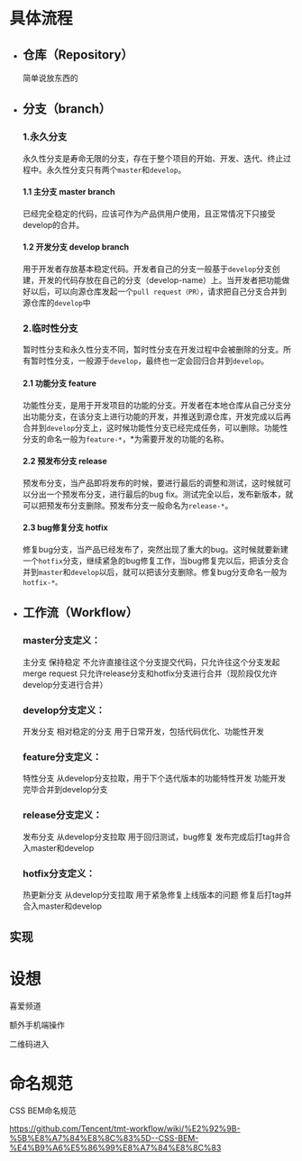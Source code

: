 # 具体流程

- ## **仓库（Repository）**

  简单说放东西的

- ## **分支（branch）**

  ### 1.永久分支

  ​    永久性分支是寿命无限的分支，存在于整个项目的开始、开发、迭代、终止过程中。永久性分支只有两个`master`和`develop`。

  #### 	1.1 主分支 master branch

  ​    已经完全稳定的代码，应该可作为产品供用户使用，且正常情况下只接受develop的合并。 

  #### 	1.2 开发分支 develop branch

  ​    用于开发者存放基本稳定代码。开发者自己的分支一般基于`develop`分支创建，开发的代码存放在自己的分支（develop-name）上。当开发者把功能做好以后，可以向源仓库发起一个`pull request（PR）`，请求把自己分支合并到源仓库的`develop`中

  ### 2.临时性分支

  ​    暂时性分支和永久性分支不同，暂时性分支在开发过程中会被删除的分支。所有暂时性分支，一般源于`develop`，最终也一定会回归合并到`develop`。

  #### 	2.1 功能分支 **feature**

  ​    功能性分支，是用于开发项目的功能的分支。开发者在本地仓库从自己分支分出功能分支，在该分支上进行功能的开发，并推送到源仓库，开发完成以后再合并到`develop`分支上，这时候功能性分支已经完成任务，可以删除。功能性分支的命名一般为`feature-*`，*为需要开发的功能的名称。

  #### 	2.2 预发布分支 **release**

  ​    预发布分支，当产品即将发布的时候，要进行最后的调整和测试，这时候就可以分出一个预发布分支，进行最后的bug fix。测试完全以后，发布新版本，就可以把预发布分支删除。预发布分支一般命名为`release-*`。

  #### 	2.3 bug修复分支 **hotfix**

  ​    修复bug分支，当产品已经发布了，突然出现了重大的bug。这时候就要新建一个`hotfix`分支，继续紧急的bug修复工作，当bug修复完以后，把该分支合并到`master`和`develop`以后，就可以把该分支删除。修复bug分支命名一般为`hotfix-*。`

- ## **工作流（Workflow）**

  ### master分支定义：

  主分支
  保持稳定
  不允许直接往这个分支提交代码，只允许往这个分支发起merge request
  只允许release分支和hotfix分支进行合并（现阶段仅允许develop分支进行合并）

  ### develop分支定义：

  开发分支
  相对稳定的分支
  用于日常开发，包括代码优化、功能性开发

  ### feature分支定义：

  特性分支
  从develop分支拉取，用于下个迭代版本的功能特性开发
  功能开发完毕合并到develop分支

  ### release分支定义：

  发布分支
  从develop分支拉取
  用于回归测试，bug修复
  发布完成后打tag并合入master和develop

  ### hotfix分支定义：

  热更新分支
  从develop分支拉取
  用于紧急修复上线版本的问题
  修复后打tag并合入master和develop

## 实现



# 设想

喜爱频道

额外手机端操作

二维码进入

# 命名规范

CSS BEM命名规范

https://github.com/Tencent/tmt-workflow/wiki/%E2%92%9B-%5B%E8%A7%84%E8%8C%83%5D--CSS-BEM-%E4%B9%A6%E5%86%99%E8%A7%84%E8%8C%83
